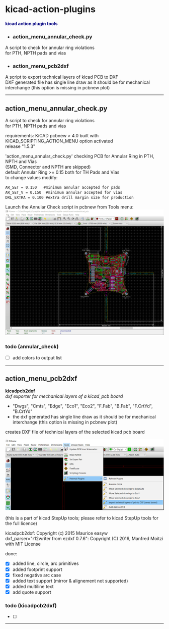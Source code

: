 # kicad-action-plugins
#### <font color='navy'><b>kicad action plugin tools</b></font>

- ### action_menu_annular_check.py
A script to check for annular ring violations  
for PTH, NPTH pads and vias  

- ### action_menu_pcb2dxf
A script to export technical layers of kicad PCB to DXF  
DXF generated file has single line draw as it should be for mechanical interchange (this option is missing in pcbnew plot)  
  

---
## action_menu_annular_check.py
A script to check for annular ring violations  
for PTH, NPTH pads and vias  

requirements: KiCAD pcbnew > 4.0 built with KICAD_SCRIPTING_ACTION_MENU option activated  
release "1.5.3"  

'action_menu_annular_check.py' checking PCB for Annular Ring in PTH, NPTH and Vias  
(SMD, Connector and NPTH are skipped)  
default Annular Ring >= 0.15 both for TH Pads and Vias  
to change values modify:  

    AR_SET = 0.150   #minimum annular accepted for pads  
    AR_SET_V = 0.150  #minimum annular accepted for vias  
    DRL_EXTRA = 0.100 #extra drill margin size for production  

Launch the Annular Check script in pcbnew from Tools menu:  
![Annular Check](screenshots/annular-checker.gif)

### todo (annular_check)
- [ ] add colors to output list  

---
## action_menu_pcb2dxf
**kicadpcb2dxf**  
_dxf exporter for mechanical layers of a kicad_pcb board_  
- "Dwgs", "Cmts", "Edge", "Eco1", "Eco2", "F.Fab", "B.Fab", "F.CrtYd", "B.CrtYd"  
- the dxf generated has single line draw as it should be for mechanical interchange (this option is missing in pcbnew plot)  

creates DXF file of technical layers of the selected kicad pcb board
  
![kicad pcb2dxf](screenshots/export-pcb2dxf.png)  

(this is a part of kicad StepUp tools; please refer to kicad StepUp tools for the full licence)

 kicadpcb2dxf: Copyright (c) 2015 Maurice easyw  
 dxf_parser="r12writer from ezdxf 0.7.6": Copyright (C) 2016, Manfred Moitzi with MIT License  
 
done:  
- [x] added line, circle, arc primitives  
- [x] added footprint support  
- [x] fixed negative arc case  
- [x] added text support (mirror & alignement not supported)  
- [x] added multiline text  
- [x] add quote support  
  
### todo (kicadpcb2dxf)
- [ ]  
---
